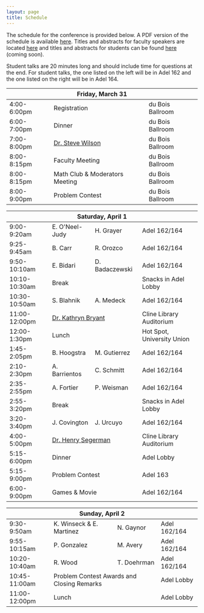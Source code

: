 ```yaml
---
layout: page
title: Schedule
---
```


The schedule for the conference is provided below.  A PDF version of the schedule is available [here](https://naumathstat.github.io/sunmarc2017/schedule.pdf). Titles and abstracts for faculty speakers are located [here](https://naumathstat.github.io/sunmarc2017/speakers/) and titles and abstracts for students can be found [here](https://naumathstat.github.io/sunmarc2017/abstracts.pdf/) (coming soon).

Student talks are 20 minutes long and should include time for questions at the end. For student talks, the one listed on the left will be in Adel 162 and the one listed on the right will be in Adel 164.

<table>
<thead>
<tr>
<th colspan="4" style="text-align: center;">Friday, March 31</th>
</tr>
</thead>
<tr>
<td>4:00-6:00pm</td>
<td colspan="2">Registration</td>
<td>du Bois Ballroom</td>
</tr>
<tr>
<td>6:00-7:00pm</td>
<td colspan="2">Dinner</td>
<td>du Bois Ballroom</td>
</tr>
<tr>
<td>7:00-8:00pm</td>
<td colspan="2"><a href="https://naumathstat.github.io/sunmarc2017/speakers/">Dr. Steve Wilson</a></td>
<td>du Bois Ballroom</td>
</tr>
<tr>
<td>8:00-8:15pm</td>
<td colspan="2">Faculty Meeting</td>
<td>du Bois Ballroom</td>
</tr>
<tr>
<td>8:00-8:15pm</td>
<td colspan="2">Math Club & Moderators Meeting</td>
<td>du Bois Ballroom</td>
</tr>
<tr>
<td>8:00-9:00pm</td>
<td colspan="2">Problem Contest</td>
<td>du Bois Ballroom</td>
</tr>
</table>

<!-- * -->

<table>
<thead>
<tr>
<th colspan="4" style="text-align: center;">Saturday, April 1</th>
</tr>
</thead>
<tr>
<td>9:00-9:20am</td>
<td>E. O'Neel-Judy</td>
<td>H. Grayer</td>
<td>Adel 162/164</td>
</tr>

<tr>
<td>9:25-9:45am</td>
<td>B. Carr</td>
<td>R. Orozco</td>
<td>Adel 162/164</td>
</tr>

<tr>
<td>9:50-10:10am</td>
<td>E. Bidari</td>
<td>D. Badaczewski</td>
<td>Adel 162/164</td>
</tr>

<tr>
<td>10:10-10:30am</td>
<td colspan="2">Break</td>
<td>Snacks in Adel Lobby</td>
</tr>

<tr>
<td>10:30-10:50am</td>
<td>S. Blahnik</td>
<td>A. Medeck</td>
<td>Adel 162/164</td>
</tr>

<tr>
<td>11:00-12:00pm</td>
<td colspan="2"><a href="https://naumathstat.github.io/sunmarc2017/speakers/">Dr. Kathryn Bryant</a></td>
<td>Cline Library Auditorium</td>
</tr>

<tr>
<td>12:00-1:30pm</td>
<td colspan="2">Lunch</td>
<td>Hot Spot, University Union</td>
</tr>

<tr>
<td>1:45-2:05pm</td>
<td>B. Hoogstra</td>
<td>M. Gutierrez</td>
<td>Adel 162/164</td>
</tr>

<tr>
<td>2:10-2:30pm</td>
<td>A. Barrientos</td>
<td>C. Schmitt</td>
<td>Adel 162/164</td>
</tr>

<tr>
<td>2:35-2:55pm</td>
<td>A. Fortier</td>
<td>P. Weisman</td>
<td>Adel 162/164</td>
</tr>

<tr>
<td>2:55-3:20pm</td>
<td colspan="2">Break</td>
<td>Snacks in Adel Lobby</td>
</tr>

<tr>
<td>3:20-3:40pm</td>
<td>J. Covington</td>
<td>J. Urcuyo</td>
<td>Adel 162/164</td>
</tr>

<tr>
<td>4:00-5:00pm</td>
<td colspan="2"><a href="https://naumathstat.github.io/sunmarc2017/speakers/">Dr. Henry Segerman</a></td>
<td>Cline Library Auditorium</td>
</tr>

<tr>
<td>5:15-6:00pm</td>
<td colspan="2">Dinner</td>
<td>Adel Lobby</td>
</tr>

<tr>
<td>5:15-9:00pm</td>
<td colspan="2">Problem Contest</td>
<td>Adel 163</td>
</tr>

<tr>
<td>6:00-9:00pm</td>
<td colspan="2">Games & Movie</td>
<td>Adel 162/164</td>
</tr>

</table>

<!-- * -->

<table>
<thead>
<tr>
<th colspan="4" style="text-align: center;">Sunday, April 2</th>
</tr>
</thead>
<tr>
<td>9:30-9:50am</td>
<td>K. Winseck & E. Martinez</td>
<td>N. Gaynor</td>
<td>Adel 162/164</td>
</tr>

<tr>
<td>9:55-10:15am</td>
<td>P. Gonzalez</td>
<td>M. Avery</td>
<td>Adel 162/164</td>
</tr>

<tr>
<td>10:20-10:40am</td>
<td>R. Wood</td>
<td>T. Doehrman</td>
<td>Adel 162/164</td>
</tr>

<tr>
<td>10:45-11:00am</td>
<td colspan="2">Problem Contest Awards and Closing Remarks</td>
<td>Adel Lobby</td>
</tr>

<tr>
<td>11:00-12:00pm</td>
<td colspan="2">Lunch</td>
<td>Adel Lobby</td>
</tr>
</table>
